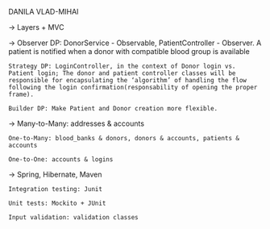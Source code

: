 DANILA VLAD-MIHAI

-> 	Layers + MVC

->	Observer DP: DonorService - Observable, PatientController - Observer. A patient is notified when a donor with compatible blood group is available
	
	Strategy DP: LoginController, in the context of Donor login vs. Patient login; The donor and patient controller classes will be responsible for encapsulating the ‘algorithm’ of handling the flow following the login confirmation(responsability of opening the proper frame).
	
	Builder DP: Make Patient and Donor creation more flexible.

->	Many-to-Many: addresses & accounts

	One-to-Many: blood_banks & donors, donors & accounts, patients & accounts
	
	One-to-One: accounts & logins
	
->	Spring, Hibernate, Maven

	Integration testing: Junit
	
	Unit tests: Mockito + JUnit
	
	Input validation: validation classes
	
	
	
